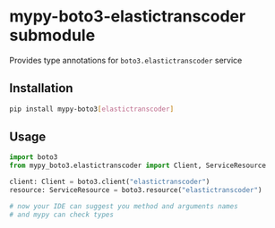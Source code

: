 # mypy-boto3-elastictranscoder submodule

Provides type annotations for `boto3.elastictranscoder` service

## Installation

```bash
pip install mypy-boto3[elastictranscoder]
```

## Usage

```python
import boto3
from mypy_boto3.elastictranscoder import Client, ServiceResource

client: Client = boto3.client("elastictranscoder")
resource: ServiceResource = boto3.resource("elastictranscoder")

# now your IDE can suggest you method and arguments names
# and mypy can check types
```

